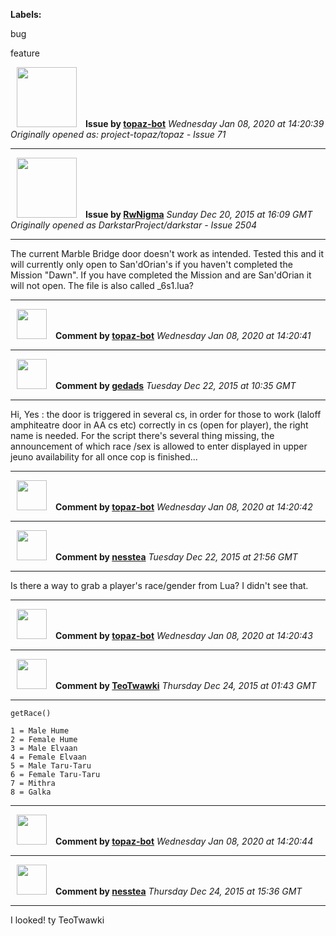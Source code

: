 **Labels:**

bug

feature



<a href="https://github.com/topaz-bot"><img src="https://avatars3.githubusercontent.com/u/59651103?v=4" width="96" height="96" hspace="10"></img></a> **Issue by [topaz-bot](https://github.com/topaz-bot)**
_Wednesday Jan 08, 2020 at 14:20:39_
_Originally opened as: project-topaz/topaz - Issue 71_

----

<a href="https://github.com/RwNigma"><img src="https://avatars3.githubusercontent.com/u/11567678?v=4"  width="96" height="96" hspace="10"></img></a> **Issue by [RwNigma](https://github.com/RwNigma)**
_Sunday Dec 20, 2015 at 16:09 GMT_
_Originally opened as DarkstarProject/darkstar - Issue 2504_

----

The current Marble Bridge door doesn't work as intended. 
Tested this and it will currently only open to San'dOrian's if you haven't completed the Mission "Dawn". If you have completed the Mission and are San'dOrian it will not open. The file is also called _6s1.lua?




----
<a href="https://github.com/topaz-bot"><img src="https://avatars3.githubusercontent.com/u/59651103?v=4" width="48" height="48" hspace="10"></img></a> **Comment by [topaz-bot](https://github.com/topaz-bot)**
_Wednesday Jan 08, 2020 at 14:20:41_

----

<a href="https://github.com/gedads"><img src="https://avatars1.githubusercontent.com/u/5845173?v=4"  width="48" height="48" hspace="10"></img></a> **Comment by [gedads](https://github.com/gedads)**
_Tuesday Dec 22, 2015 at 10:35 GMT_

----

Hi, 
Yes : the door is triggered in several cs, in  order for those to work (laloff amphiteatre door in AA cs etc) correctly in cs (open for player), the right name is needed.
For the script there's  several thing missing, the announcement of which race /sex is allowed to enter displayed in upper jeuno availability for all once cop is finished...




----
<a href="https://github.com/topaz-bot"><img src="https://avatars3.githubusercontent.com/u/59651103?v=4" width="48" height="48" hspace="10"></img></a> **Comment by [topaz-bot](https://github.com/topaz-bot)**
_Wednesday Jan 08, 2020 at 14:20:42_

----

<a href="https://github.com/nesstea"><img src="https://avatars0.githubusercontent.com/u/1483915?v=4"  width="48" height="48" hspace="10"></img></a> **Comment by [nesstea](https://github.com/nesstea)**
_Tuesday Dec 22, 2015 at 21:56 GMT_

----

Is there a way to grab a player's race/gender from Lua? I didn't see that.




----
<a href="https://github.com/topaz-bot"><img src="https://avatars3.githubusercontent.com/u/59651103?v=4" width="48" height="48" hspace="10"></img></a> **Comment by [topaz-bot](https://github.com/topaz-bot)**
_Wednesday Jan 08, 2020 at 14:20:43_

----

<a href="https://github.com/TeoTwawki"><img src="https://avatars0.githubusercontent.com/u/6871475?v=4"  width="48" height="48" hspace="10"></img></a> **Comment by [TeoTwawki](https://github.com/TeoTwawki)**
_Thursday Dec 24, 2015 at 01:43 GMT_

----

`getRace()`

```
1 = Male Hume
2 = Female Hume
3 = Male Elvaan
4 = Female Elvaan
5 = Male Taru-Taru
6 = Female Taru-Taru
7 = Mithra
8 = Galka
```




----
<a href="https://github.com/topaz-bot"><img src="https://avatars3.githubusercontent.com/u/59651103?v=4" width="48" height="48" hspace="10"></img></a> **Comment by [topaz-bot](https://github.com/topaz-bot)**
_Wednesday Jan 08, 2020 at 14:20:44_

----

<a href="https://github.com/nesstea"><img src="https://avatars0.githubusercontent.com/u/1483915?v=4"  width="48" height="48" hspace="10"></img></a> **Comment by [nesstea](https://github.com/nesstea)**
_Thursday Dec 24, 2015 at 15:36 GMT_

----

I looked! ty TeoTwawki 



